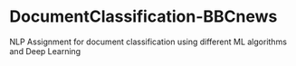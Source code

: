 # DocumentClassification-BBCnews
NLP Assignment for document classification using different ML algorithms and Deep Learning

